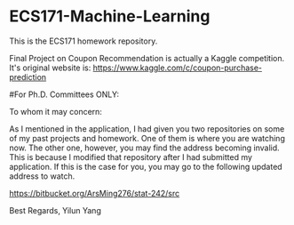 # ECS171-Machine-Learning

This is the ECS171 homework repository.

Final Project on Coupon Recommendation is actually a Kaggle competition.
It's original website is:
https://www.kaggle.com/c/coupon-purchase-prediction

#For Ph.D. Committees ONLY:

To whom it may concern:

As I mentioned in the application, I had given you two repositories on some of my past projects and homework. One of them is where you are watching now. The other one, however, you may find the address becoming invalid. This is because I modified that repository after I had submitted my application. If this is the case for you, you may go to the following updated address to watch.

https://bitbucket.org/ArsMing276/stat-242/src

Best Regards,
Yilun Yang
